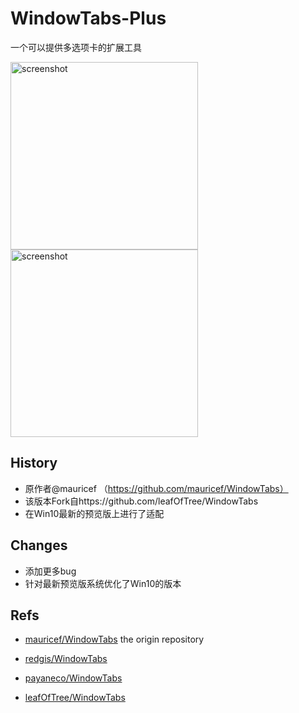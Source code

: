# WindowTabs-Plus

一个可以提供多选项卡的扩展工具

<p>
<img alt="screenshot" src="https://user-images.githubusercontent.com/8959123/115021454-8e325380-9eee-11eb-8437-d2f05b486c3d.png" width="300" />
<img alt="screenshot" src="https://user-images.githubusercontent.com/8959123/115018236-32fe6200-9eea-11eb-9866-6df31f374ee7.png" width="300" />
</p>

## History
- 原作者@mauricef （https://github.com/mauricef/WindowTabs）
- 该版本Fork自https://github.com/leafOfTree/WindowTabs
- 在Win10最新的预览版上进行了适配

## Changes

- 添加更多bug
- 针对最新预览版系统优化了Win10的版本

## Refs

- [mauricef/WindowTabs](https://github.com/mauricef/WindowTabs) the origin repository

- [redgis/WindowTabs](https://github.com/redgis/WindowTabs)

- [payaneco/WindowTabs](https://github.com/payaneco/WindowTabs)

- [leafOfTree/WindowTabs](https://github.com/leafOfTree/WindowTabs)
